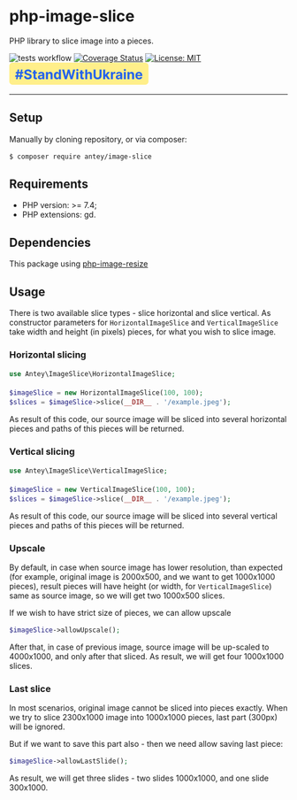 # php-image-slice

PHP library to slice image into a pieces.

![tests workflow](https://github.com/a-kryvenko/php-image-slice/actions/workflows/tests.yml/badge.svg)
[![Coverage Status](https://coveralls.io/repos/github/a-kryvenko/php-image-slice/badge.svg?branch=master)](https://coveralls.io/github/a-kryvenko/php-image-slice?branch=master)
[![License: MIT](https://img.shields.io/badge/License-MIT-yellow.svg)](https://opensource.org/licenses/MIT)
[![Stand With Ukraine](https://raw.githubusercontent.com/vshymanskyy/StandWithUkraine/main/badges/StandWithUkraine.svg)](https://stand-with-ukraine.pp.ua)

------

## Setup

Manually by cloning repository, or via composer:

```sh
$ composer require antey/image-slice
```

## Requirements

- PHP version: >= 7.4;
- PHP extensions: gd.

## Dependencies

This package using [php-image-resize](https://github.com/gumlet/php-image-resize)

## Usage

There is two available slice types - slice horizontal and slice vertical.
As constructor parameters for `HorizontalImageSlice` and `VerticalImageSlice`
take width and height (in pixels) pieces, for what you
wish to slice image.

### Horizontal slicing

```php
use Antey\ImageSlice\HorizontalImageSlice;

$imageSlice = new HorizontalImageSlice(100, 100);
$slices = $imageSlice->slice(__DIR__ . '/example.jpeg');
```

As result of this code, our source image
will be sliced into several horizontal pieces
and paths of this pieces will be returned.

### Vertical slicing

```php
use Antey\ImageSlice\VerticalImageSlice;

$imageSlice = new VerticalImageSlice(100, 100);
$slices = $imageSlice->slice(__DIR__ . '/example.jpeg');
```
As result of this code, our source image
will be sliced into several vertical pieces
and paths of this pieces will be returned.

### Upscale

By default, in case when source image has lower resolution,
than expected (for example, original image is 2000x500, and
we want to get 1000x1000 pieces), result pieces will have
height (or width, for `VerticalImageSlice`) same as source image,
so we will get two 1000x500 slices.

If we wish to have strict size of pieces, we can allow upscale

```php
$imageSlice->allowUpscale();
```

After that, in case of previous image, source image will be
up-scaled to 4000x1000, and only after that sliced. As result,
we will get four 1000x1000 slices.

### Last slice

In most scenarios, original image cannot be sliced
into pieces exactly. When we try to slice 2300x1000 image
into 1000x1000 pieces, last part (300px) will be ignored.

But if we want to save this part also - then we need allow
saving last piece:

```php
$imageSlice->allowLastSlide();
```

As result, we will get three slides - two slides 1000x1000,
and one slide 300x1000.
